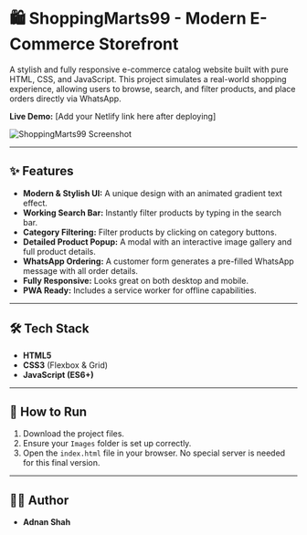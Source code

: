 # 🛍️ ShoppingMarts99 - Modern E-Commerce Storefront

A stylish and fully responsive e-commerce catalog website built with pure HTML, CSS, and JavaScript. This project simulates a real-world shopping experience, allowing users to browse, search, and filter products, and place orders directly via WhatsApp.

**Live Demo:** [Add your Netlify link here after deploying]

![ShoppingMarts99 Screenshot](screenshot.png)

---

## ✨ Features

* **Modern & Stylish UI:** A unique design with an animated gradient text effect.
* **Working Search Bar:** Instantly filter products by typing in the search bar.
* **Category Filtering:** Filter products by clicking on category buttons.
* **Detailed Product Popup:** A modal with an interactive image gallery and full product details.
* **WhatsApp Ordering:** A customer form generates a pre-filled WhatsApp message with all order details.
* **Fully Responsive:** Looks great on both desktop and mobile.
* **PWA Ready:** Includes a service worker for offline capabilities.

---

## 🛠️ Tech Stack

* **HTML5**
* **CSS3** (Flexbox & Grid)
* **JavaScript (ES6+)**

---

## 🚀 How to Run

1.  Download the project files.
2.  Ensure your `Images` folder is set up correctly.
3.  Open the `index.html` file in your browser. No special server is needed for this final version.

---

## 👨‍💻 Author

* **Adnan Shah**